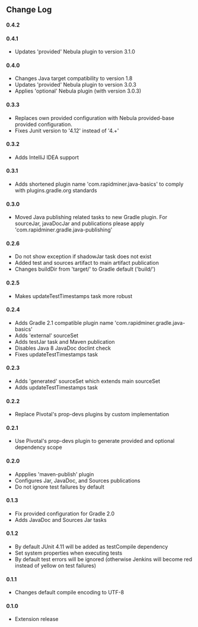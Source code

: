 ## Change Log

#### 0.4.2

#### 0.4.1
* Updates 'provided' Nebula plugin to version 3.1.0

#### 0.4.0
* Changes Java target compatibility to version 1.8
* Updates 'provided' Nebula plugin to version 3.0.3
* Applies 'optional' Nebula plugin (with version 3.0.3)

#### 0.3.3
* Replaces own provided configuration with Nebula provided-base provided configuration.
* Fixes Junit version to '4.12' instead of '4.+'

#### 0.3.2
* Adds IntelliJ IDEA support

#### 0.3.1
* Adds shortened plugin name 'com.rapidminer.java-basics' to comply with plugins.gradle.org standards

#### 0.3.0
* Moved Java publishing related tasks to new Gradle plugin. 
  For sourceJar, javaDocJar and publications please apply 'com.rapidminer.gradle.java-publishing'

#### 0.2.6
* Do not show exception if shadowJar task does not exist
* Added test and sources artifact to main artifact publication 
* Changes buildDir from 'target/' to Gradle default ('build/')

#### 0.2.5
* Makes updateTestTimestamps task more robust

#### 0.2.4
* Adds Gradle 2.1 compatible plugin name 'com.rapidminer.gradle.java-basics'
* Adds 'external' sourceSet
* Adds testJar task and Maven publication
* Disables Java 8 JavaDoc doclint check
* Fixes updateTestTimestamps task

#### 0.2.3
* Adds 'generated' sourceSet which extends main sourceSet
* Adds updateTestTimestamps task

#### 0.2.2
* Replace Pivotal's prop-devs plugins by custom implementation

#### 0.2.1
* Use Pivotal's prop-devs plugin to generate provided and optional dependency scope

#### 0.2.0
* Appplies 'maven-publish' plugin
* Configures Jar, JavaDoc, and Sources publications
* Do not ignore test failures by default

#### 0.1.3
* Fix provided configuration for Gradle 2.0
* Adds JavaDoc and Sources Jar tasks

#### 0.1.2
* By default JUnit 4.11 will be added as testCompile dependency
* Set system properties when executing tests 
* By default test errors will be ignored (otherwise Jenkins will become red instead of yellow on test failures)  

#### 0.1.1
* Changes default compile encoding to UTF-8

#### 0.1.0 
* Extension release







